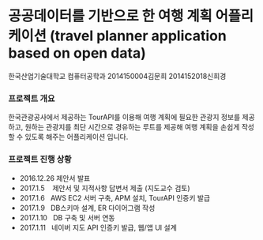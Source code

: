 # 공공데이터를 기반으로 한 여행 계획 어플리케이션 (travel planner application based on open data)

한국산업기술대학교 컴퓨터공학과
2014150004김문희 2014152018신희경

### 프로젝트 개요

한국관광공사에서 제공하는 TourAPI를 이용해 여행 계획에 필요한 관광지 정보를 제공하고,
원하는 관광지를 최단 시간으로 경유하는 루트를 제공해 여행 계획을 손쉽게 작성할 수 있도록 해주는
어플리케이션 입니다.

### 프로젝트 진행 상황

* 2016.12.26  제안서 발표
* 2017.1.5    제안서 및 지적사항 답변서 제출 (지도교수 검토)
* 2017.1.6    AWS EC2 서버 구축, APM 설치, TourAPI 인증키 발급
* 2017.1.9    DB스키마 설계, ER 다이어그램 작성
* 2017.1.10   DB 구축 및 서버 연동
* 2017.1.11   네이버 지도 API 인증키 발급, 웹/앱 UI 설계
